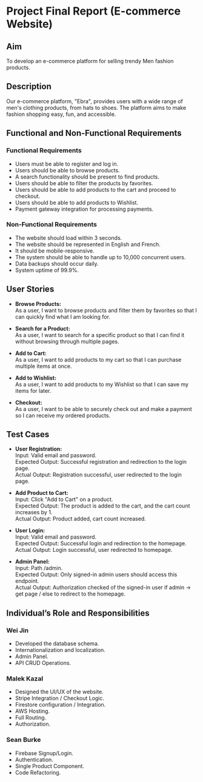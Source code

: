 # Project Final Report (E-commerce Website)

## Aim
To develop an e-commerce platform for selling trendy Men fashion products.

## Description
Our e-commerce platform, "Ebra", provides users with a wide range of men's clothing products, from hats to shoes. The platform aims to make fashion shopping easy, fun, and accessible.

## Functional and Non-Functional Requirements

### Functional Requirements
- Users must be able to register and log in.
- Users should be able to browse products.
- A search functionality should be present to find products.
- Users should be able to filter the products by favorites.
- Users should be able to add products to the cart and proceed to checkout.
- Users should be able to add products to Wishlist.
- Payment gateway integration for processing payments.

### Non-Functional Requirements
- The website should load within 3 seconds.
- The website should be represented in English and French.
- It should be mobile-responsive.
- The system should be able to handle up to 10,000 concurrent users.
- Data backups should occur daily.
- System uptime of 99.9%.

## User Stories

- **Browse Products:**  
  As a user, I want to browse products and filter them by favorites so that I can quickly find what I am looking for.

- **Search for a Product:**  
  As a user, I want to search for a specific product so that I can find it without browsing through multiple pages.

- **Add to Cart:**  
  As a user, I want to add products to my cart so that I can purchase multiple items at once.

- **Add to Wishlist:**  
  As a user, I want to add products to my Wishlist so that I can save my items for later.

- **Checkout:**  
  As a user, I want to be able to securely check out and make a payment so I can receive my ordered products.

## Test Cases

- **User Registration:**  
  Input: Valid email and password.  
  Expected Output: Successful registration and redirection to the login page.  
  Actual Output: Registration successful, user redirected to the login page.

- **Add Product to Cart:**  
  Input: Click "Add to Cart" on a product.  
  Expected Output: The product is added to the cart, and the cart count increases by 1.  
  Actual Output: Product added, cart count increased.

- **User Login:**  
  Input: Valid email and password.  
  Expected Output: Successful login and redirection to the homepage.  
  Actual Output: Login successful, user redirected to homepage.

- **Admin Panel:**  
  Input: Path /admin.  
  Expected Output: Only signed-in admin users should access this endpoint.  
  Actual Output: Authorization checked of the signed-in user if admin → get page / else to redirect to the homepage.

## Individual’s Role and Responsibilities

### Wei Jin
- Developed the database schema.
- Internationalization and localization.
- Admin Panel.
- API CRUD Operations.

### Malek Kazal
- Designed the UI/UX of the website.
- Stripe Integration / Checkout Logic.
- Firestore configuration / Integration.
- AWS Hosting.
- Full Routing.
- Authorization.

### Sean Burke
- Firebase Signup/Login.
- Authentication.
- Single Product Component.
- Code Refactoring.
